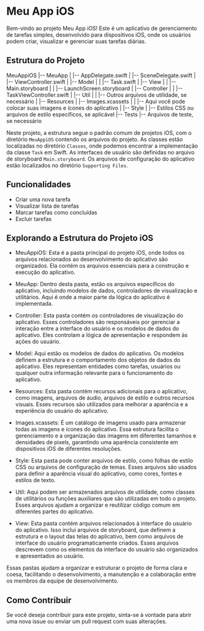 # Meu App iOS

Bem-vindo ao projeto Meu App iOS! Este é um aplicativo de gerenciamento de tarefas simples, desenvolvido para dispositivos iOS, onde os usuários podem criar, visualizar e gerenciar suas tarefas diárias.

## Estrutura do Projeto

MeuAppiOS
|-- MeuApp
|   |-- AppDelegate.swift
|   |-- SceneDelegate.swift
|   |-- ViewController.swift
|   |-- Model
|   |   |-- Task.swift
|   |-- View
|   |   |-- Main.storyboard
|   |   |-- LaunchScreen.storyboard
|   |-- Controller
|   |   |-- TaskViewController.swift
|   |-- Util
|   |   |-- Outros arquivos de utilidade, se necessário
|   |-- Resources
|       |-- Images.xcassets
|       |   |-- Aqui você pode colocar suas imagens e ícones do aplicativo
|       |-- Style
|           |-- Estilos CSS ou arquivos de estilo específicos, se aplicável
|-- Tests
    |-- Arquivos de teste, se necessário


Neste projeto, a estrutura segue o padrão comum de projetos iOS, com o diretório `MeuAppiOS` contendo os arquivos do projeto. As classes estão localizadas no diretório `Classes`, onde podemos encontrar a implementação da classe `Task` em Swift. As interfaces de usuário são definidas no arquivo de storyboard `Main.storyboard`. Os arquivos de configuração do aplicativo estão localizados no diretório `Supporting Files`.

## Funcionalidades

- Criar uma nova tarefa
- Visualizar lista de tarefas
- Marcar tarefas como concluídas
- Excluir tarefas

## Explorando a Estrutura do Projeto iOS

- MeuAppiOS: Esta é a pasta principal do projeto iOS, onde todos os arquivos relacionados ao desenvolvimento do aplicativo são organizados. Ela contém os arquivos essenciais para a construção e execução do aplicativo.

- MeuApp: Dentro desta pasta, estão os arquivos específicos do aplicativo, incluindo modelos de dados, controladores de visualização e utilitários. Aqui é onde a maior parte da lógica do aplicativo é implementada.

- Controller: Esta pasta contém os controladores de visualização do aplicativo. Esses controladores são responsáveis por gerenciar a interação entre a interface do usuário e os modelos de dados do aplicativo. Eles controlam a lógica de apresentação e respondem às ações do usuário.

- Model: Aqui estão os modelos de dados do aplicativo. Os modelos definem a estrutura e o comportamento dos objetos de dados do aplicativo. Eles representam entidades como tarefas, usuários ou qualquer outra informação relevante para o funcionamento do aplicativo.

- Resources: Esta pasta contém recursos adicionais para o aplicativo, como imagens, arquivos de áudio, arquivos de estilo e outros recursos visuais. Esses recursos são utilizados para melhorar a aparência e a experiência do usuário do aplicativo.

- Images.xcassets: É um catálogo de imagens usado para armazenar todas as imagens e ícones do aplicativo. Essa estrutura facilita o gerenciamento e a organização das imagens em diferentes tamanhos e densidades de pixels, garantindo uma aparência consistente em dispositivos iOS de diferentes resoluções.

- Style: Esta pasta pode conter arquivos de estilo, como folhas de estilo CSS ou arquivos de configuração de temas. Esses arquivos são usados para definir a aparência visual do aplicativo, como cores, fontes e estilos de texto.

- Util: Aqui podem ser armazenados arquivos de utilidade, como classes de utilitários ou funções auxiliares que são utilizadas em todo o projeto. Esses arquivos ajudam a organizar e reutilizar código comum em diferentes partes do aplicativo.

- View: Esta pasta contém arquivos relacionados à interface do usuário do aplicativo. Isso inclui arquivos de storyboard, que definem a estrutura e o layout das telas do aplicativo, bem como arquivos de interface do usuário programaticamente criados. Esses arquivos descrevem como os elementos da interface do usuário são organizados e apresentados ao usuário.

Essas pastas ajudam a organizar e estruturar o projeto de forma clara e coesa, facilitando o desenvolvimento, a manutenção e a colaboração entre os membros da equipe de desenvolvimento.

## Como Contribuir

Se você deseja contribuir para este projeto, sinta-se à vontade para abrir uma nova issue ou enviar um pull request com suas alterações.

